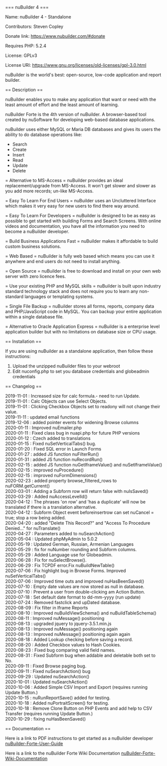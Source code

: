 === nuBuilder 4 ===

Name: nuBuilder 4 - Standalone

Contributors: Steven Copley

Donate link: https://www.nubuilder.com/#donate

Requires PHP: 5.2.4

License: GPLv3

License URI: https://www.gnu.org/licenses/old-licenses/gpl-3.0.html

nuBuilder is the world's best: open-source, low-code application and report builder.

== Description ==

nuBuilder enables you to make any application that want or need with the least amount of effort and the least amount of learning.

nuBuilder Forte is the 4th version of nuBuilder. A browser-based tool created by nuSoftware for developing web-based database applications.

nuBuilder uses either MySQL or Maria DB databases and gives its users the ability to do database operations like: 
* Search
* Create
* Insert
* Read
* Update
* Delete

= Alternative to MS-Access =
nuBuilder provides an ideal replacement/upgrade from MS-Access. It won't get slower and slower as you add more records; un-like MS-Access.

= Easy To Learn For End Users =
nuBuilder uses an Uncluttered Interface which makes it very easy for new users to find there way around.

= Easy To Learn For Developers =
nuBuilder is designed to be as easy as possible to get started with building Forms and Search Screens. With online videos and documentation, you have all the information you need to become a nuBuilder developer.

= Build Business Applications Fast =
nuBuilder makes it affordable to build custom business solutions.

= Web Based =
nuBuilder is fully web based which means you can use it anywhere and end users do not need to install anything.

= Open Source =
nuBuilder is free to download and install on your own web server with zero licence fees.

= Use your existing PHP and MySQL skills =
nuBuilder is built upon industry standard technology stack and does not require you to learn any non-standard languages or templating systems.

= Single File Backup =
nuBuilder stores all forms, reports, company data and PHP/JavaScript code in MySQL. You can backup your entire application within a single database file.

= Alternative to Oracle Application Express =
nuBuilder is a enterprise level application builder but with no limitations on database size or CPU usage.

== Installation ==

If you are using nuBuilder as a standalone application, then follow these instructions:
1. Upload the unzipped nuBuilder files to your webroot 
2. Edit nuconfig.php to set you database credentials and globeadmin credentials

== Changelog ==

2019-11-01 : Increased size for calc formula.- need to run Update.</br>
2019-11-01 : Calc Objects can use Select Objects.</br>
2019-11-01 : Clicking Checkbox Objects set to readony will not change their value.</br>
2019-11-11 : updated email functions</br>
2019-12-06 : added pointer events for widening Browse columns</br>
2020-01-11 : Improved nuEmailer.php</br>
2020-01-11 : Fixed class bug in nuapi.php for future PHP versions</br>
2020-01-12 : Czech added to translations</br>
2020-01-15 : Fixed nuSetVerticalTabs() bug.</br>
2020-01-20 : Fixed SQL error in Launch Forms</br>
2020-01-27 : added JS function nuFilterRun()</br>
2020-01-31 : added JS function nuRecordRun()</br>
2020-02-15 : added JS function nuGetIframeValue() and nuSetIframeValue()</br>
2020-02-15 : improved nuProcedure()</br>
2020-02-15 : improved nuFormDimensions()</br>
2020-02-23 : added property browse_filtered_rows to nuFORM.getCurrent()</br>
2020-03-01 : Adding a Subform row will return false with nuIsSaved()</br>
2020-03-29 : Added nuAccessLevelId()</br>
2020-04-12 : The phrases 'on row' and 'has a duplicate' will now be translated if there is a translation alternative.</br>
2020-04-12 : Subform Object event beforeinsertrow can set nuCancel = true; stop a row being added.</br>
2020-04-20 : added "Delete This Record?" and "Access To Procedure Denied..." for nuTranslate()</br>
2020-04-27 : Parameters added to nuSearchAction()</br>
2020-05-04 : Updated phpMyAdmin to 5.0.2</br>
2020-05-19 : Updated German, Russian, Armenian Languages</br>
2020-05-29 : fix for nuNumber rounding and Subform columns.</br>
2020-05-29 : Added Language use for Globeadmin.</br>
2020-06-28 : Fix for nuSelectBrowse().</br>
2020-06-29 : Fix TCPDF error.Fix nuBuildNewTable()</br>
2020-07-06 : Fix highlight bug in Browse Forms. Improved nuSetVerticalTabs()</br>
2020-07-06 : Improved time outs and improved nuHasBeenSaved()</br>
2020-07-10 : Empty date values are now stored as null in database.</br>
2020-07-10 : Prevent a user from double-clicking am Action Button.</br>
2020-07-18 : Set default date format to dd-mm-yyyy (run update)</br>
2020-07-24 : Removed fastclick and upDated database.</br>
2020-08-09 : Fix filter in Iframe Reports</br>
2020-08-10 : Improved nuBuildViewSchema() and nuBuildTableSchema()</br>
2020-08-11 : Improved nuMessage() positioning</br>
2020-08-13 : upgraded jquery to jquery-3.5.1.min.js</br>
2020-08-13 : Improved nuMessage() positioning again</br>
2020-08-13 : Improved nuMessage() positioning again again</br>
2020-08-18 : Added Lookup checking before saving a record.</br>
2020-08-20 : Added Checkbox values to Hash Cookies.</br>
2020-08-23 : Fixed bug comparing valid field names.</br>
2020-08-31 : Fixed Subform bug when addable and deletable both set to No.</br>
2020-09-11 : Fixed Browse paging bug.</br>
2020-09-11 : Fixed nuSearchAction() bug</br>
2020-09-29 : Updated nuSearchAction()</br>
2020-10-01 : Updated nuSearchAction()</br>
2020-10-06 : Added Simple CSV Import and Export (requires running Update Button.)</br>
2020-10-15 : nuRunReportSave() added for testing.</br>
2020-10-18 : Added nuPortraitScreen() for testing.</br>
2020-10-18 : Remove Clone Button on PHP Events and add help to CSV Transfer (requires running Update Button.)</br>
2020-10-29 : fixing nuHasBeenSaved()</br>


== Documentation ==

Here is a link to PDF instructions to get started as a nuBuilder developer [nuBuilder-Forte-User-Guide](https://www.nubuilder.com/storage/pdf/nuBuilderForte_UserGuide.pdf "nuBuilder Forte User Guide")

Here is a link to the nuBuilder Forte Wiki Documentation [nuBuilder-Forte-Wiki-Documentation](https://wiki.nubuilder.net/nubuilderforte/index.php/Main_Page "nuBuilder Forte Wiki Documentation")
